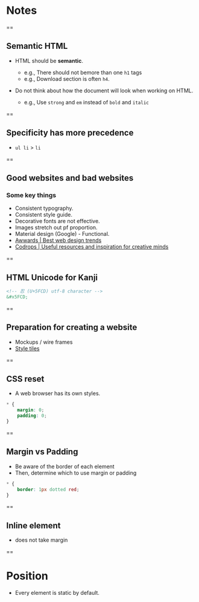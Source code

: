 # Notes

==

## Semantic HTML
- HTML should be **semantic**.
  + e.g., There should not bemore than one `h1` tags
  + e.g., Download section is often `h4`.  
  
- Do not think about how the document will look when working on HTML.
  + e.g., Use `strong` and `em` instead of `bold` and `italic`

==

## Specificity has more precedence

- `ul li` > `li`

==

## Good websites and bad websites

### Some key things
- Consistent typography.
- Consistent style guide.
- Decorative fonts are not effective.
- Images stretch out pf proportion.
- Material design (Google) - Functional.
- [Awwards | Best web design trends](http://www.awwwards.com/)
- [Codrops | Useful resources and inspiration for creative minds](http://tympanus.net/codrops/)

==

## HTML Unicode for Kanji

```html
<!-- 忍 (U+5FCD) utf-8 character -->
&#x5FCD;
```

==

## Preparation for creating a website

- Mockups / wire frames
- [Style tiles](http://styletil.es/)
     
==

## CSS reset

- A web browser has its own styles.

```css
* {
    margin: 0;
    padding: 0;
}
```

==

## Margin vs Padding

- Be aware of the border of each element
- Then, determine which to use margin or padding

```css
* {
    border: 1px dotted red;
}
```

==

## Inline element
- does not take margin

==

# Position
- Every element is static by default.
